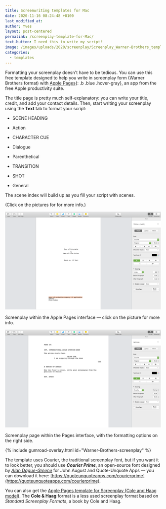 ```yaml
---
title: Screenwriting templates for Mac
date: 2020-11-16 08:24:48 +0100
last_modified_at: 
author: Yves
layout: post-centered
permalink: /screenplay-template-for-Mac/
text-button: I need this to write my script!
image: /images/uploads/2020/screenplay/Screenplay_Warner-Brothers_template_cover-page_sample.png
categories:
  - templates
---
```


Formatting your screenplay doesn't have to be tedious.
You can use this free template designed to help you write in screenplay form (Warner Brothers format) with [Apple Pages](https://www.apple.com/pages/){: .b .blue .hover-gray}, an app from the free Apple productivity suite.

The title page is pretty much self-explanatory: you can write your title, credit, and add your contact details.
Then, start writing your screenplay using the **Text** tab to format your script:

- SCENE HEADING

- Action

- CHARACTER CUE

- Dialogue

- Parenthetical

- TRANSITION

- SHOT

- General

The scene index will build up as you fill your script with scenes.

<p class="tc f5 black-30 measure-wide lh-copy avenir">
(Click on the pictures for for more info.)
</p>

<a href="https://gum.co/Warner-Brothers-screenplay" class="no-underline pv2 grow db"><img class="w-100" src="/images/uploads/2020/screenplay/Screenplay_Warner-Brothers_template_cover-page_sample.png"></a>
<figcaption>Screenplay within the Apple Pages interface — click on the picture for more info.</figcaption>

<a href="https://gum.co/Warner-Brothers-screenplay" class="no-underline pv2 grow db"><img class="w-100" src="/images/uploads/2020/screenplay/Screenplay_Warner-Brothers_template_page_sample.png"></a>
<figcaption>Screenplay page within the Pages interface, with the formatting options on the right side.</figcaption>

{% include gumroad-overlay.html id="Warner-Brothers-screenplay" %}




The template uses Courier, the traditional screenplay font, but if you want it to look better, you should use ***Courier Prime***, an open-source font designed by *[Alan Dague-Greene](http://basicrecipe.com/)* for John August and Quote-Unquote Apps — you can download it here: [https://quoteunquoteapps.com/courierprime](https://quoteunquoteapps.com/courierprime).

You can also get the [Apple Pages template for Screenplay (Cole and Haag model)](https://gum.co/Cole-Haag-screenplay).
The **Cole & Haag** format is a less used screenplay format based on *Standard Screenplay Formats*, a book by Cole and Haag.

